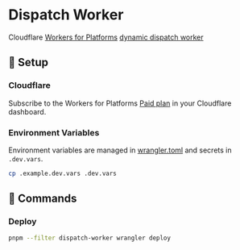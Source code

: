 # Dispatch Worker

Cloudflare [Workers for Platforms](https://developers.cloudflare.com/cloudflare-for-platforms/workers-for-platforms/) [dynamic dispatch worker](https://developers.cloudflare.com/cloudflare-for-platforms/workers-for-platforms/reference/how-workers-for-platforms-works/#dynamic-dispatch-worker)

## :wrench: Setup

### Cloudflare

Subscribe to the Workers for Platforms [Paid plan](https://developers.cloudflare.com/cloudflare-for-platforms/workers-for-platforms/platform/pricing/) in your Cloudflare dashboard.

### Environment Variables

Environment variables are managed in [wrangler.toml](./wrangler.toml) and secrets in `.dev.vars`.

```bash
cp .example.dev.vars .dev.vars
```

## 🧞 Commands

### Deploy

```bash
pnpm --filter dispatch-worker wrangler deploy
```
